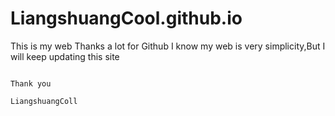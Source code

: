 # LiangshuangCool.github.io
This is my web
Thanks a lot for Github
I know my web is very simplicity,But I will keep updating this site




                                                                                                   Thank you
                                                                                                   LiangshuangColl

